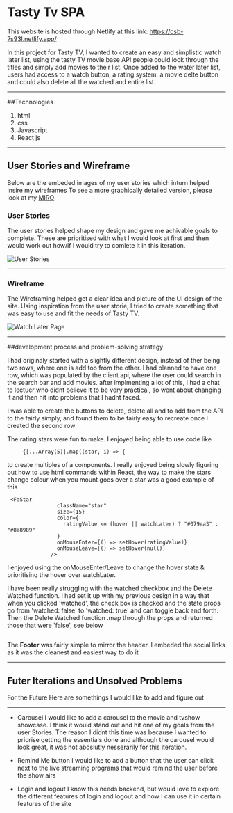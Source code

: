 # Tasty Tv SPA

This website is hosted through Netlify at this link:
https://csb-7s93l.netlify.app/

In this project for Tasty TV, I wanted to create an easy and simplistic watch later list, using the tasty TV movie base API people could look through the titles and simply add movies to their list.
Once added to the water later list, users had access to a watch button, a rating system, a movie delte button and could also delete all the watched and entire list.

---

##Technologies

1. html
2. css
3. Javascript
4. React js

---

## User Stories and Wireframe

Below are the embeded images of my user stories which inturn helped insire my wireframes
To see a more graphically detailed version, please look at my [MIRO](https://miro.com/welcomeonboard/T1VkN2NMRXdNTVpOVk1LYU11ZERaQ3JJUk1FUWNqQlcxdFY5UVp3RExheWdyT3BtUVk3ZjFLZ3c5WWpMRWNBd3wzMDc0NDU3MzYwNzMzNjc2MTEz?invite_link_id=566116109447)

### User Stories

The user stories helped shape my design and gave me achivable goals to complete.
These are prioritised with what I would look at first and then would work out how/if I would try to comlete it in this iteration.

![User Stories]()

---

### Wireframe

The Wireframing helped get a clear idea and picture of the UI design of the site. Using inspiration from the
user storie, I tried to create something that was easy to use and fit the needs of Tasty TV.

![Watch Later Page](/ReadMe-img/wfhome.png)

---

##development process and problem-solving strategy

I had originaly started with a slightly different design, instead of ther being two rows, where one is add too from the other. I had planned to have one row, which was populated by the client api, where the user could search in the search bar and add movies.
after implmenting a lot of this, I had a chat to lectuer who didnt believe it to be very practical, so went about changing it and then hit into problems that I hadnt faced.

I was able to create the buttons to delete, delete all and to add from the API to the fairly simply, and found them to be fairly easy to recreate once I created the second row

The rating stars were fun to make. I enjoyed being able to use code like

```
     {[...Array(5)].map((star, i) => {
```

to create multiples of a components.
I really enjoyed being slowly figuring out how to use html commands within React, the way to make the stars change colour when you mount goes over a star was a good example of this

```
 <FaStar
                className="star"
                size={15}
                color={
                  ratingValue <= (hover || watchLater) ? "#079ea3" : "#8a8989"
                }
                onMouseEnter={() => setHover(ratingValue)}
                onMouseLeave={() => setHover(null)}
              />
```

I enjoyed using the onMouseEnter/Leave to change the hover state & prioritising the hover over watchLater.

I have been really struggling with the watched checkbox and the Delete Watched function. I had set it up with my previous design in a way that when you clicked 'watched', the check box is checked and the state props go from 'watched: false' to 'watched: true' and can toggle back and forth. Then the Delete Watched function .map through the props and returned those that were 'false', see below

```

```

The **Footer** was fairly simple to mirror the header. I embeded the social links as it was the cleanest and easiest way to do it

---

## Futer Iterations and Unsolved Problems

For the Future Here are somethings I would like to add and figure out

---

- Carousel
  I would like to add a carousel to the movie and tvshow showcase. I think it would stand out and hit one of my goals from the user Stories.
  The reason I didnt this time was because I wanted to priorise getting the essentials done and although the carousel would look
  great, it was not aboslutly nesserarily for this iteration.

- Remind Me button
  I would like to add a button that the user can click next to the live streaming programs that would remind the user before the show
  airs

- Login and logout
  I know this needs backend, but would love to explore the different features of login and logout and how I can use it in certain features of the site
